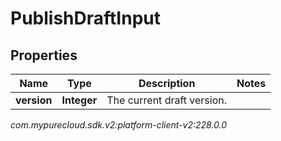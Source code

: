 # PublishDraftInput


## Properties

| Name | Type | Description | Notes |
| ------------ | ------------- | ------------- | ------------- |
| **version** | **Integer** | The current draft version. |  |




_com.mypurecloud.sdk.v2:platform-client-v2:228.0.0_
